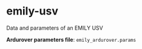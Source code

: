 # emily-usv
Data and parameters of an EMILY USV


**Ardurover parameters file**: `emily_ardurover.params`
